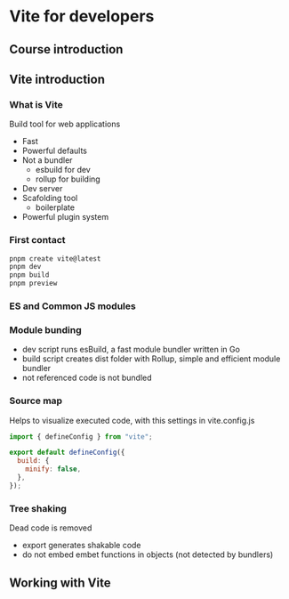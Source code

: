 # Vite for developers

## Course introduction

## Vite introduction

### What is Vite

Build tool for web applications

- Fast
- Powerful defaults
- Not a bundler
  - esbuild for dev
  - rollup for building
- Dev server
- Scafolding tool
  - boilerplate
- Powerful plugin system

### First contact

```sh
pnpm create vite@latest
pnpm dev
pnpm build
pnpm preview
```

### ES and Common JS modules

### Module bunding

- dev script runs esBuild, a fast module bundler written in Go
- build script creates dist folder with Rollup, simple and efficient module bundler
- not referenced code is not bundled

### Source map

Helps to visualize executed code, with this settings in vite.config.js

```js
import { defineConfig } from "vite";

export default defineConfig({
  build: {
    minify: false,
  },
});
```

### Tree shaking

Dead code is removed

- export generates shakable code
- do not embed embet functions in objects (not detected by bundlers)

## Working with Vite
